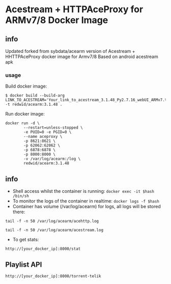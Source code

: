 # Acestream + HTTPAceProxy for ARMv7/8 Docker Image


## info
Updated forked from sybdata/acearm version of Acestream + HHTTPAceProxy docker image for Armv7/8
Based on android acestream apk


### usage

Build docker image:

```
$ docker build --build-arg LINK_TO_ACESTREAM='Your_link_to_acestream_3.1.48_Py2.7.16_webUI_ARMv7.tar.gz' -t redwid/acearm:3.1.48 .
```

Run docker image:
```
docker run -d \
        --restart=unless-stopped \
        -e PUID=0 -e PGID=0 \
        --name aceproxy \
        -p 8621:8621 \
        -p 62062:62062 \
        -p 6878:6878 \
        -p 8000:8000 \
        -v /var/log/acearm:/log \
        redwid/acearm:3.1.48
```


## info

* Shell access whilst the container is running: `docker exec -it $hash /bin/sh`
* To monitor the logs of the container in realtime: `docker logs -f $hash`
* Container has volume (/var/log/acearm) for logs, all logs will be stored there:

```
tail -f -n 50 /var/log/acearm/acehttp.log
```
```
tail -f -n 50 /var/log/acearm/acestream.log
```

* To get stats:
```
http://[your_docker_ip]:8000/stat
```


## Playlist API

```
http://[your_docker_ip]:8000/torrent-telik
```
